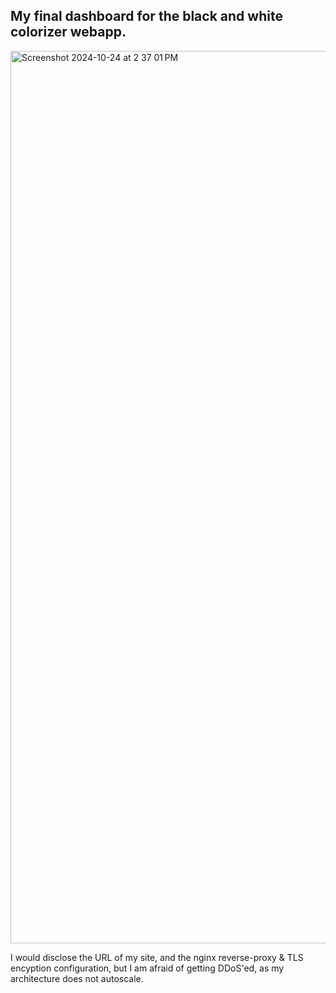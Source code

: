 ## My final dashboard for the black and white colorizer webapp.
<img width="1428" alt="Screenshot 2024-10-24 at 2 37 01 PM" src="https://github.com/user-attachments/assets/cdb5bd3b-0cba-4f09-ba48-3e7b5f943e1d">

I would disclose the URL of my site, and the nginx reverse-proxy & TLS encyption configuration, but I am afraid of getting DDoS'ed, as my architecture does not autoscale.
